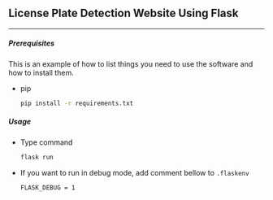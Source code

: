 ## License Plate Detection Website Using Flask
---
##### Prerequisites
This is an example of how to list things you need to use the software and how to install them.
* pip
  ```sh
  pip install -r requirements.txt
  ```
##### Usage
- Type command
  ```sh
  flask run
  ```
- If you want to run in debug mode, add comment bellow to `.flaskenv`
    ```sh
  FLASK_DEBUG = 1
  ```
